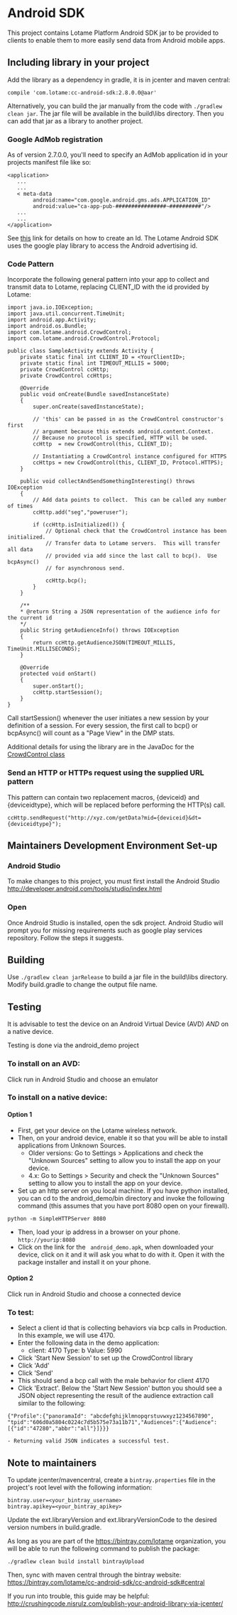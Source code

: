 # Android SDK

This project contains Lotame Platform Android SDK jar to be provided to clients to enable them to more easily send data from Android mobile apps.

## Including library in your project

Add the library as a dependency in gradle, it is in jcenter and maven central:

```
compile 'com.lotame:cc-android-sdk:2.8.0.0@aar'
```

Alternatively, you can build the jar manually from the code with `./gradlew clean jar`. The jar file
will be available in the build\libs directory. Then you can add that jar as a library to another project.

### Google AdMob registration
As of version 2.7.0.0, you'll need to specify an AdMob application id in your projects manifest file like so:
```
<application>
   ...
   ...
   < meta-data 
        android:name="com.google.android.gms.ads.APPLICATION_ID" 
        android:value="ca-app-pub-################~##########"/> 
   ...
   ...   
</application>
```
See [this](https://admob.google.com/home/admob-advantage/) link for details on how to create an Id. The Lotame Android SDK uses the google play library to access the Android advertising id.

### Code Pattern
Incorporate the following general pattern into your app to collect and transmit data to Lotame, replacing CLIENT_ID with the id provided by Lotame: 
```
import java.io.IOException;
import java.util.concurrent.TimeUnit;
import android.app.Activity;
import android.os.Bundle;
import com.lotame.android.CrowdControl;
import com.lotame.android.CrowdControl.Protocol;

public class SampleActivity extends Activity {
    private static final int CLIENT_ID = <YourClientID>;
    private static final int TIMEOUT_MILLIS = 5000;
    private CrowdControl ccHttp;
    private CrowdControl ccHttps;

    @Override
    public void onCreate(Bundle savedInstanceState)
    {
        super.onCreate(savedInstanceState);

        // 'this' can be passed in as the CrowdControl constructor's first
        // argument because this extends android.content.Context.
        // Because no protocol is specified, HTTP will be used.
        ccHttp  = new CrowdControl(this, CLIENT_ID);

        // Instantiating a CrowdControl instance configured for HTTPS
        ccHttps = new CrowdControl(this, CLIENT_ID, Protocol.HTTPS);
    }

    public void collectAndSendSomethingInteresting() throws IOException
    {
        // Add data points to collect.  This can be called any number of times
        ccHttp.add("seg","poweruser");

        if (ccHttp.isInitialized()) {
            // Optional check that the CrowdControl instance has been initialized.
            // Transfer data to Lotame servers.  This will transfer all data
            // provided via add since the last call to bcp().  Use bcpAsync()
            // for asynchronous send.

            ccHttp.bcp();
        }
    }

    /**
    * @return String a JSON representation of the audience info for the current id
    */
    public String getAudienceInfo() throws IOException
    {
        return ccHttp.getAudienceJSON(TIMEOUT_MILLIS, TimeUnit.MILLISECONDS);
    }

    @Override
    protected void onStart()
    {
        super.onStart();
        ccHttp.startSession();
    }
}
```
Call startSession() whenever the user initiates a new session by your definition of a session.  For every session, the first call to bcp() or bcpAsync() will count as a "Page View" in the DMP stats.


Additional details for using the library are in the JavaDoc for the [CrowdControl class](src/main/java/com/lotame/android/CrowdControl.java)

### Send an HTTP or HTTPs request using the supplied URL pattern
This pattern can contain two replacement macros, {deviceid} and {deviceidtype}, which will be replaced before performing the HTTP(s) call.
```
ccHttp.sendRequest("http://xyz.com/getData?mid={deviceid}&dt={deviceidtype}");
```

## Maintainers Development Environment Set-up

### Android Studio
To make changes to this project, you must first install the Android Studio http://developer.android.com/tools/studio/index.html

### Open
Once Android Studio is installed, open the sdk project. Android Studio will prompt you for missing requirements such as google play services repository. Follow the steps it suggests.


## Building
Use `./gradlew clean jarRelease` to build a jar file in the build\libs directory.  Modify build.gradle to change the output file name.

## Testing

It is advisable to test the device on an Android Virtual Device (AVD) *AND* on a native device.

Testing is done via the android_demo project

### To install on an AVD:

Click run in Android Studio and choose an emulator

### To install on a native device:

#### Option 1
- First, get your device on the Lotame wireless network.
- Then, on your android device, enable it so that you will be able to install applications from Unknown Sources.
	- Older versions:   Go to Settings > Applications and check the "Unknown Sources" setting to allow you to install the app on your device.
	- 4.x: Go to Settings > Security and check the "Unknown Sources" setting to allow you to install the app on your device.
- Set up an http server on you local machine. If you have python installed, you can cd to the android_demo/bin directory and invoke the following command (this assumes that you have port 8080 open on your firewall).
``` 
python -m SimpleHTTPServer 8080
```
- Then, load your ip address in a browser on your phone.  ``` http://yourip:8080 ```
- Click on the link for the ``` android_demo.apk```, when downloaded your device, click on it and it will ask you what to do with it.  Open it with the package installer and install it on your phone.

#### Option 2

Click run in Android Studio and choose a connected device

### To test: 
- Select a client id that is collecting behaviors via bcp calls in Production.  In this example, we will use 4170.
- Enter the following data in the demo application:
	- client: 4170 Type: b Value: 5990
- Click 'Start New Session' to set up the CrowdControl library
- Click 'Add'
- Click 'Send'
- This should send a bcp call with the male behavior for client 4170
- Click 'Extract'.  Below the 'Start New Session' button you should see a JSON object representing the result of the audience extraction call similar to the following:
```
{"Profile":{"panoramaId": "abcdefghijklmnopqrstuvwxyz1234567890", "tpid":"606d0a5804c0224c7d5b575e73a11b71","Audiences":{"Audience":[{"id":"47280","abbr":"all"}]}}}
```
	- Returning valid JSON indicates a successful test.

## Note to maintainers

To update jcenter/mavencentral, create a `bintray.properties` file in the project's root level with the following information:
```
bintray.user=<your_bintray_username>
bintray.apikey=<your_bintray_apikey>
```

Update the ext.libraryVersion and ext.libraryVersionCode to the desired version numbers in build.gradle.

As long as you are part of the https://bintray.com/lotame organization, you will be able to run the following command
to publish the package:

```
./gradlew clean build install bintrayUpload
```

Then, sync with maven central through the bintray website: https://bintray.com/lotame/cc-android-sdk/cc-android-sdk#central

If you run into trouble, this guide may be helpful: http://crushingcode.nisrulz.com/publish-your-android-library-via-jcenter/



